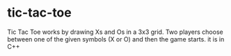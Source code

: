# tic-tac-toe
Tic Tac Toe works by drawing Xs and Os in a 3x3 grid. Two players choose between one of the given symbols (X or O) and then the game starts.  it is in C++
